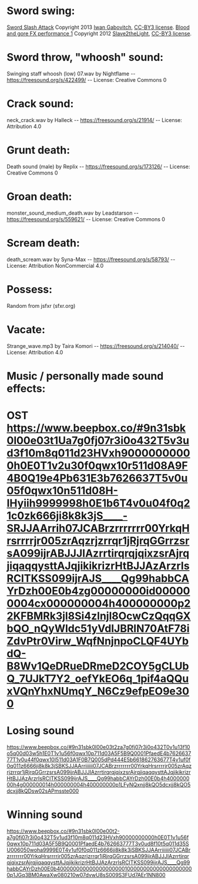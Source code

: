 # Sword swing:
[Sword Slash Attack](http://www.freesound.org/people/qubodup/sounds/184422/) Copyright 2013 [Iwan Gabovitch](http://qubodup.net/), [CC-BY3 license](http://creativecommons.org/licenses/by/3.0/).  [Blood and gore FX performance 1](http://freesound.org/people/Slave2theLight/sounds/157112/) Copyright 2012 [Slave2theLight](http://freesound.org/people/Slave2theLight/), [CC-BY3 license](http://creativecommons.org/licenses/by/3.0/).
# Sword throw, "whoosh" sound:
 Swinging staff whoosh (low) 07.wav by Nightflame -- https://freesound.org/s/422499/ -- License: Creative Commons 0
# Crack sound:
neck_crack.wav by Halleck -- https://freesound.org/s/21914/ -- License: Attribution 4.0
# Grunt death:
Death sound (male) by Replix -- https://freesound.org/s/173126/ -- License: Creative Commons 0
# Groan death:
monster_sound_medium_death.wav by Leadstarson -- https://freesound.org/s/559621/ -- License: Creative Commons 0
# Scream death:
death_scream.wav by Syna-Max -- https://freesound.org/s/58793/ -- License: Attribution NonCommercial 4.0
# Possess:
Random from jsfxr (sfxr.org)
# Vacate:
Strange_wave.mp3 by Taira Komori -- https://freesound.org/s/214040/ -- License: Attribution 4.0

# Music / personally made sound effects:
# OST https://www.beepbox.co/#9n31sbk0l00e03t1Ua7g0fj07r3i0o432T5v3ud3f10m8q011d23HVxh90000000000h0E0T1v2u30f0qwx10r511d08A9F4B0Q19e4Pb631E3b7626637T5v0u05f0qwx10n511d08H-IHyiih9999998h0E1b6T4v0u04f0q21c0zk666ji8k8k3jS____-SRJJAArrih07JCABrzrrrrrrr00YrkqHrsrrrrjr005zrAqzrjzrrqr1jRjrqGGrrzsrsA099ijrABJJJIAzrrtirqrqjqixzsrAjrqjiqaqqysttAJqjikikrizrHtBJJAzArzrIsRCITKSS099ijrAJS____Qg99habbCAYrDzh00E0b4zg00000000id000000004cx000000004h400000000p22KFBMRk3jl8Si4zlnjl8OcwCzQqqGXbQO_nQyWldc51yVdlJBRlN70AtF78iZdvPtr0Virw_WqfNnjnpoCLQF4UYbdQ-B8Wv1QeDRueDRmeD2COY5gCLUbQ_7UJkT7Y2_oefYkEO6q_1pif4aQQuxVQnYhxNUmqY_N6Cz9efpEO9e300

# Losing sound
https://www.beepbox.co/#9n31sbk0l00e03t2za7g0fj07r3i0o432T0v1u13f10o5q00d03w5h1E0T1v1u56f0qwx10p711d03A5F5B9Q0001PfaedE4b762663777T1v0u44f0qwx10l511d03A1F0B7Q005dPd444E5b661862763677T4v1uf0f0q011z6666ji8k8k3jSBKSJJAArriiiiii07JCABrzrrrrrrr00YrkqHrsrrrrjr005zrAqzrjzrrqr1jRjrqGGrrzsrsA099ijrABJJJIAzrrtirqrqjqixzsrAjrqjiqaqqysttAJqjikikrizrHtBJJAzArzrIsRCITKSS099ijrAJS____Qg99habbCAYrDzh00E0b4h400000000h4g000000014h000000004h400000000p1LFyNQxnjj8kQO5dcxjj8kQO5dcxjj8kQDsw02sAPmsste000

# Winning sound
https://www.beepbox.co/#9n31sbk0l00e00t2-a7g0fj07r3i0o432T5v1ud3f10m8q011d23HVxh90000000000h0E0T1v1u56f0qwx10p711d03A5F5B9Q0001PfaedE4b762663777T3v0ud8f10t5q011d35SU006050woha9999E0T4v1uf0f0q011z6666ji8k8k3jSBKSJJAArriiiiii07JCABrzrrrrrrr00YrkqHrsrrrrjr005zrAqzrjzrrqr1jRjrqGGrrzsrsA099ijrABJJJIAzrrtirqrqjqixzsrAjrqjiqaqqysttAJqjikikrizrHtBJJAzArzrIsRCITKSS099ijrAJS____Qg99habbCAYrDzh00E0b4000000000000000000001000000000000000000000p1JGq3BM0AwaXw080210w07dvwU8sS009S3FUd7AEr1NN800
